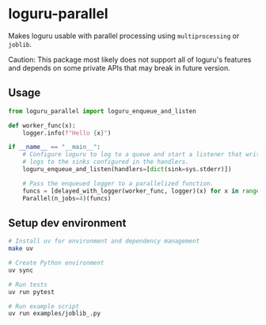 # loguru-parallel
Makes loguru usable with parallel processing using `multiprocessing` or `joblib`.

Caution: This package most likely does not support all of loguru's features and depends on some private APIs that may break in future version.

## Usage

```py
from loguru_parallel import loguru_enqueue_and_listen

def worker_func(x):
    logger.info(f"Hello {x}")

if __name__ == "__main__":
    # Configure loguru to log to a queue and start a listener that writes
    # logs to the sinks configured in the handlers.
    loguru_enqueue_and_listen(handlers=[dict(sink=sys.stderr)])

    # Pass the enqueued logger to a parallelized function.
    funcs = [delayed_with_logger(worker_func, logger)(x) for x in range(10)]
    Parallel(n_jobs=4)(funcs)
```

## Setup dev environment

```sh
# Install uv for environment and dependency management
make uv

# Create Python environment
uv sync

# Run tests
uv run pytest

# Run example script
uv run examples/joblib_.py
```

